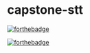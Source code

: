 # capstone-stt

[![forthebadge](https://forthebadge.com/images/badges/built-with-grammas-recipe.svg)](https://forthebadge.com)

[![forthebadge](https://forthebadge.com/images/badges/does-not-contain-treenuts.svg)](https://forthebadge.com)
